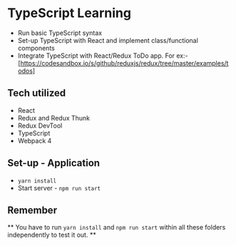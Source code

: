 # TypeScript Learning
* Run basic TypeScript syntax
* Set-up TypeScript with React and implement class/functional components 
* Integrate TypeScript with React/Redux ToDo app. For ex:- [https://codesandbox.io/s/github/reduxjs/redux/tree/master/examples/todos]

## Tech utilized
* React
* Redux and Redux Thunk
* Redux DevTool
* TypeScript
* Webpack 4

## Set-up - Application
* `yarn install`
* Start server - `npm run start`

## Remember
** You have to run `yarn install` and `npm run start` within all these folders independently to test it out. **

